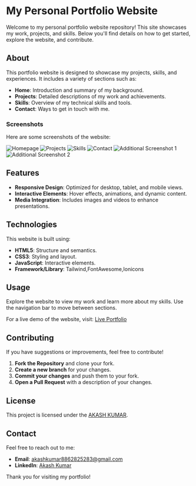 # My Personal Portfolio Website

Welcome to my personal portfolio website repository! This site showcases my work, projects, and skills. Below you'll find details on how to get started, explore the website, and contribute.

## About

This portfolio website is designed to showcase my projects, skills, and experiences. It includes a variety of sections such as:

- **Home**: Introduction and summary of my background.
- **Projects**: Detailed descriptions of my work and achievements.
- **Skills**: Overview of my technical skills and tools.
- **Contact**: Ways to get in touch with me.

### Screenshots

Here are some screenshots of the website:

![Homepage](https://github.com/user-attachments/assets/92920a93-4250-41b1-87d9-3949a8810494)
![Projects](https://github.com/user-attachments/assets/c2fd4230-3b12-4ad3-9c82-7c66cfe3320b)
![Skills](https://github.com/user-attachments/assets/f7c1a6a7-471a-456d-b2cc-9bb58a067788)
![Contact](https://github.com/user-attachments/assets/13cf62f4-e07e-4185-a6b5-d729de23f0ae)
![Additional Screenshot 1](https://github.com/user-attachments/assets/b2d35316-01b8-4f42-a76b-847355a125ce)
![Additional Screenshot 2](https://github.com/user-attachments/assets/5dc3a597-8c4f-4c49-9e88-d07a31bcbc23)

## Features

- **Responsive Design**: Optimized for desktop, tablet, and mobile views.
- **Interactive Elements**: Hover effects, animations, and dynamic content.
- **Media Integration**: Includes images and videos to enhance presentations.

## Technologies

This website is built using:

- **HTML5**: Structure and semantics.
- **CSS3**: Styling and layout.
- **JavaScript**: Interactive elements.
- **Framework/Library**: Tailwind,FontAwesome,Ionicons

## Usage

Explore the website to view my work and learn more about my skills. Use the navigation bar to move between sections.

For a live demo of the website, visit: [Live Portfolio](https://akashkumar3.github.io/Portfolio/)

## Contributing

If you have suggestions or improvements, feel free to contribute!

1. **Fork the Repository** and clone your fork.
2. **Create a new branch** for your changes.
3. **Commit your changes** and push them to your fork.
4. **Open a Pull Request** with a description of your changes.

## License

This project is licensed under the [AKASH KUMAR](LICENSE).

## Contact

Feel free to reach out to me:

- **Email**: [akashkumar8862825283@gmail.com](mailto:akashkumar8862825283@gmail.com)
- **LinkedIn**: [Akash Kumar](https://www.linkedin.com/in/akash-kumar-1119671a0/)

Thank you for visiting my portfolio!
